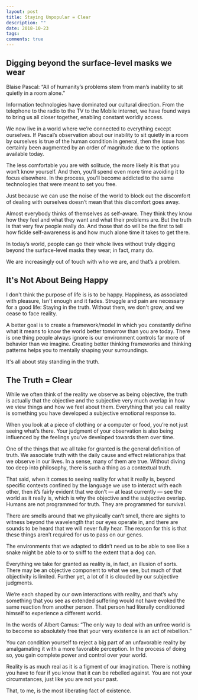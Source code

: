 ```yaml
---
layout: post
title: Staying Unpopular = Clear
description: ""
date: 2018-10-23
tags: 
comments: true
---
```



## Digging beyond the surface-level masks we wear

Blaise Pascal: “All of humanity’s problems stem from man’s inability to sit quietly in a room alone.”

Information technologies have dominated our cultural direction. From the telephone to the radio to the TV to the Mobile internet, we have found ways to bring us all closer together, enabling constant worldly access.

We now live in a world where we’re connected to everything except ourselves. If Pascal’s observation about our inability to sit quietly in a room by ourselves is true of the human condition in general, then the issue has certainly been augmented by an order of magnitude due to the options available today.

The less comfortable you are with solitude, the more likely it is that you won’t know yourself. And then, you’ll spend even more time avoiding it to focus elsewhere. In the process, you’ll become addicted to the same technologies that were meant to set you free.

Just because we can use the noise of the world to block out the discomfort of dealing with ourselves doesn’t mean that this discomfort goes away.

Almost everybody thinks of themselves as self-aware. They think they know how they feel and what they want and what their problems are. But the truth is that very few people really do. And those that do will be the first to tell how fickle self-awareness is and how much alone time it takes to get there.

In today’s world, people can go their whole lives without truly digging beyond the surface-level masks they wear; in fact, many do.

We are increasingly out of touch with who we are, and that’s a problem.


## It's Not About Being Happy

I don't think the purpose of life is is to be happy. Happiness, as associated with pleasure, Isn't enough and it fades. Struggle and pain are necessary for a good life: Staying in the truth. Without them, we don't grow, and we cease to face reality.

A better goal is to create a framework/model in which you constantly define what it means to know the world better tomorrow than you are today. There is one thing people always ignore is our environment controls far more of behavior than we imagine. Creating better thinking frameworks and thinking patterns helps you to mentally shaping your surroundings.

It's all about stay standing in the truth.


## The Truth = Clear

While we often think of the reality we observe as being objective, the truth is actually that the objective and the subjective very much overlap in how we view things and how we feel about them. Everything that you call reality is something you have developed a subjective emotional response to.

When you look at a piece of clothing or a computer or food, you’re not just seeing what’s there. Your judgment of your observation is also being influenced by the feelings you’ve developed towards them over time.

One of the things that we all take for granted is the general definition of truth. We associate truth with the daily cause and effect relationships that we observe in our lives. In a sense, many of them are true. Without diving too deep into philosophy, there is such a thing as a contextual truth.

That said, when it comes to seeing reality for what it really is, beyond specific contexts confined by the language we use to interact with each other, then it’s fairly evident that we don’t — at least currently — see the world as it really is, which is why the objective and the subjective overlap.
Humans are not programmed for truth. They are programmed for survival.

There are smells around that we physically can’t smell, there are sights to witness beyond the wavelength that our eyes operate in, and there are sounds to be heard that we will never fully hear.
The reason for this is that these things aren’t required for us to pass on our genes.

The environments that we adapted to didn’t need us to be able to see like a snake might be able to or to sniff to the extent that a dog can.

Everything we take for granted as reality is, in fact, an illusion of sorts. There may be an objective component to what we see, but much of that objectivity is limited. Further yet, a lot of it is clouded by our subjective judgments.

We’re each shaped by our own interactions with reality, and that’s why something that you see as extended suffering would not have evoked the same reaction from another person.
That person had literally conditioned himself to experience a different world.

In the words of Albert Camus: “The only way to deal with an unfree world is to become so absolutely free that your very existence is an act of rebellion.”

You can condition yourself to reject a big part of an unfavorable reality by amalgamating it with a more favorable perception. In the process of doing so, you gain complete power and control over your world.

Reality is as much real as it is a figment of our imagination. There is nothing you have to fear if you know that it can be rebelled against. You are not your circumstances, just like you are not your past.

That, to me, is the most liberating fact of existence.



